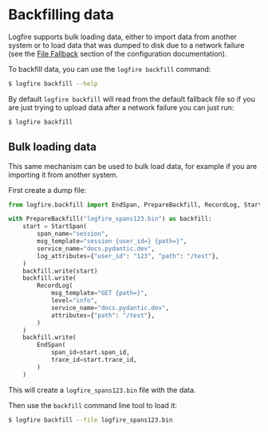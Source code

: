 # Backfilling data

Logfire supports bulk loading data, either to import data from another system or to load data that was dumped to disk due to a network failure (see the [File Fallback](../configuration.md#exporter_fallback_to_local_file) section of the configuration documentation).

To backfill data, you can use the `logfire backfill` command:

```bash
$ logfire backfill --help
```

By default `logfire backfill` will read from the default fallback file so if you are just trying to upload data after a network failure you can just run:

```bash
$ logfire backfill
```

## Bulk loading data

This same mechanism can be used to bulk load data, for example if you are importing it from another system.

First create a dump file:

```python
from logfire.backfill import EndSpan, PrepareBackfill, RecordLog, StartSpan

with PrepareBackfill("logfire_spans123.bin") as backfill:
    start = StartSpan(
        span_name="session",
        msg_template="session {user_id=} {path=}",
        service_name="docs.pydantic.dev",
        log_attributes={"user_id": "123", "path": "/test"},
    )
    backfill.write(start)
    backfill.write(
        RecordLog(
            msg_template="GET {path=}",
            level="info",
            service_name="docs.pydantic.dev",
            attributes={"path": "/test"},
        )
    )
    backfill.write(
        EndSpan(
            span_id=start.span_id,
            trace_id=start.trace_id,
        )
    )

```

This will create a `logfire_spans123.bin` file with the data.

Then use the `backfill` command line tool to load it:

```bash
$ logfire backfill --file logfire_spans123.bin
```
